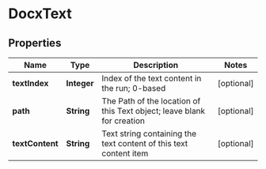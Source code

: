 
# DocxText

## Properties
Name | Type | Description | Notes
------------ | ------------- | ------------- | -------------
**textIndex** | **Integer** | Index of the text content in the run; 0-based |  [optional]
**path** | **String** | The Path of the location of this Text object; leave blank for creation |  [optional]
**textContent** | **String** | Text string containing the text content of this text content item |  [optional]



